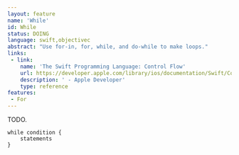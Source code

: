 ```yaml
---
layout: feature
name: 'While'
id: While
status: DOING
language: swift,objectivec
abstract: "Use for-in, for, while, and do-while to make loops."
links:
 - link:
    name: 'The Swift Programming Language: Control Flow'
    url: https://developer.apple.com/library/ios/documentation/Swift/Conceptual/Swift_Programming_Language/ControlFlow.html#//apple_ref/doc/uid/TP40014097-CH9-ID120
    description: ' - Apple Developer'
    type: reference
features:
 - For
---
```


TODO.

<pre><code>while condition {
    statements
}
</code></pre>
